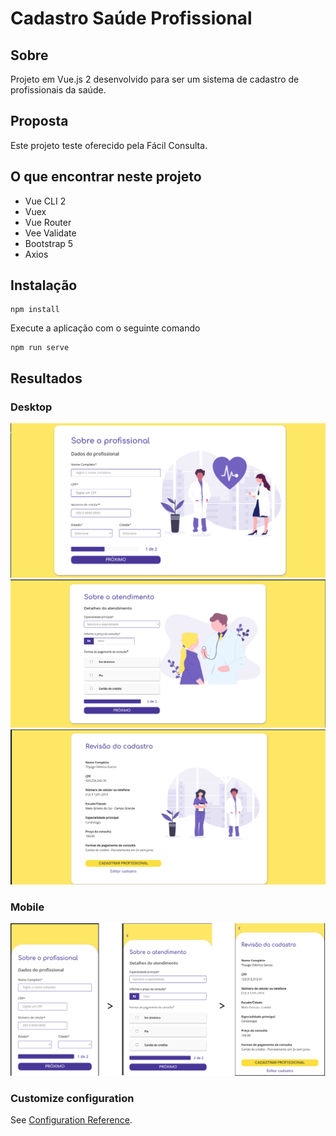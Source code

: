 # Cadastro Saúde Profissional

## Sobre

Projeto em Vue.js 2 desenvolvido para ser um sistema de cadastro de profissionais da saúde.

## Proposta

Este projeto teste oferecido pela Fácil Consulta.

## O que encontrar neste projeto

* Vue CLI 2
* Vuex 
* Vue Router
* Vee Validate
* Bootstrap 5
* Axios

## Instalação
```
npm install
```

Execute a aplicação com o seguinte comando
```
npm run serve
```

## Resultados

### Desktop
![TelaDeskPage1](/public/readme/Desktop-page1.png)
</br>
![TelaDeskPage2](/public/readme/Desktop-page2.png)
</br>
![TelaDeskPage3](/public/readme/Desktop-page3.png)


### Mobile
![TelaPage1](/public/readme/mobile.png)

### Customize configuration
See [Configuration Reference](https://cli.vuejs.org/config/).
